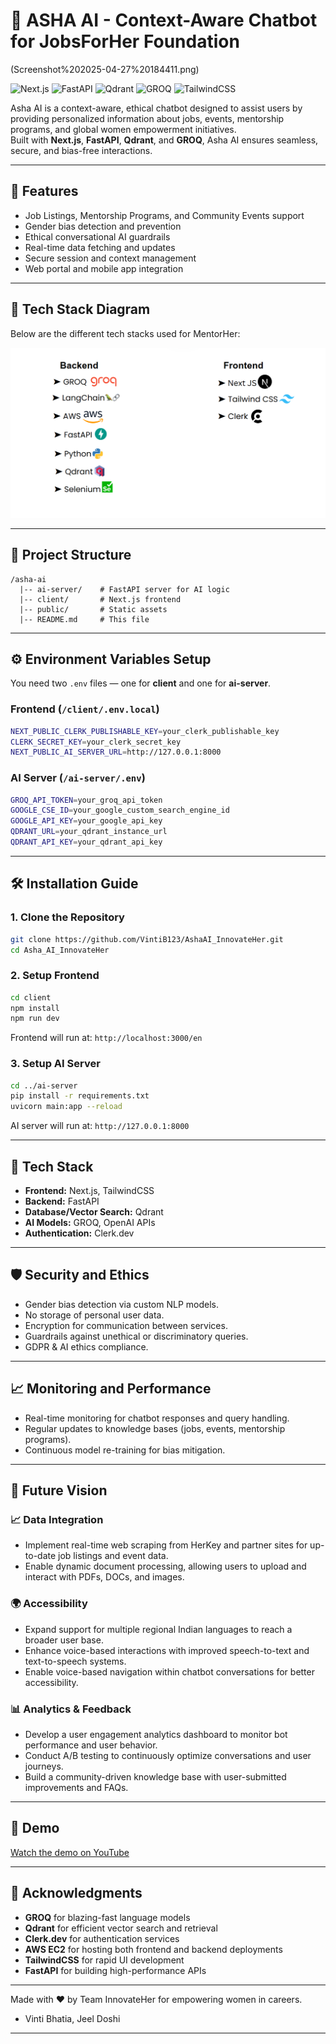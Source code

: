 

# 🤖 ASHA AI - Context-Aware Chatbot for JobsForHer Foundation

(Screenshot%202025-04-27%20184411.png)

![Next.js](https://img.shields.io/badge/Next.js-000?logo=next.js&logoColor=white)
![FastAPI](https://img.shields.io/badge/FastAPI-009688?logo=fastapi&logoColor=white)
![Qdrant](https://img.shields.io/badge/Qdrant-0066FF?logo=qdrant&logoColor=white)
![GROQ](https://img.shields.io/badge/GROQ-FF0080?logo=openai&logoColor=white)
![TailwindCSS](https://img.shields.io/badge/TailwindCSS-38B2AC?logo=tailwind-css&logoColor=white)

Asha AI is a context-aware, ethical chatbot designed to assist users by providing personalized information about jobs, events, mentorship programs, and global women empowerment initiatives.  
Built with **Next.js**, **FastAPI**, **Qdrant**, and **GROQ**, Asha AI ensures seamless, secure, and bias-free interactions.

---

## 🚀 Features

- Job Listings, Mentorship Programs, and Community Events support
- Gender bias detection and prevention
- Ethical conversational AI guardrails
- Real-time data fetching and updates
- Secure session and context management
- Web portal and mobile app integration

---

## 🧱 Tech Stack Diagram

Below are the different tech stacks used for MentorHer:

![Asha AI TechStack](Screenshot%202025-04-27%20191634.png)

---
## 📂 Project Structure

```
/asha-ai
  |-- ai-server/    # FastAPI server for AI logic
  |-- client/       # Next.js frontend
  |-- public/       # Static assets
  |-- README.md     # This file
```

---

## ⚙️ Environment Variables Setup

You need two `.env` files — one for **client** and one for **ai-server**.

### Frontend (`/client/.env.local`)
```bash
NEXT_PUBLIC_CLERK_PUBLISHABLE_KEY=your_clerk_publishable_key
CLERK_SECRET_KEY=your_clerk_secret_key
NEXT_PUBLIC_AI_SERVER_URL=http://127.0.0.1:8000
```

### AI Server (`/ai-server/.env`)

```bash
GROQ_API_TOKEN=your_groq_api_token
GOOGLE_CSE_ID=your_google_custom_search_engine_id
GOOGLE_API_KEY=your_google_api_key
QDRANT_URL=your_qdrant_instance_url
QDRANT_API_KEY=your_qdrant_api_key
```


---

## 🛠 Installation Guide

### 1. Clone the Repository

```bash
git clone https://github.com/VintiB123/AshaAI_InnovateHer.git
cd Asha_AI_InnovateHer
```

### 2. Setup Frontend

```bash
cd client
npm install
npm run dev
```
Frontend will run at: `http://localhost:3000/en`

### 3. Setup AI Server

```bash
cd ../ai-server
pip install -r requirements.txt
uvicorn main:app --reload
```
AI server will run at: `http://127.0.0.1:8000`

---

## 🧩 Tech Stack

- **Frontend:** Next.js, TailwindCSS
- **Backend:** FastAPI
- **Database/Vector Search:** Qdrant
- **AI Models:** GROQ, OpenAI APIs
- **Authentication:** Clerk.dev

---

## 🛡️ Security and Ethics

- Gender bias detection via custom NLP models.
- No storage of personal user data.
- Encryption for communication between services.
- Guardrails against unethical or discriminatory queries.
- GDPR & AI ethics compliance.

---

## 📈 Monitoring and Performance

- Real-time monitoring for chatbot responses and query handling.
- Regular updates to knowledge bases (jobs, events, mentorship programs).
- Continuous model re-training for bias mitigation.

---

## 🚀 Future Vision

### 📈 Data Integration
- Implement real-time web scraping from HerKey and partner sites for up-to-date job listings and event data.
- Enable dynamic document processing, allowing users to upload and interact with PDFs, DOCs, and images.

### 🌍 Accessibility
- Expand support for multiple regional Indian languages to reach a broader user base.
- Enhance voice-based interactions with improved speech-to-text and text-to-speech systems.
- Enable voice-based navigation within chatbot conversations for better accessibility.

### 📊 Analytics & Feedback
- Develop a user engagement analytics dashboard to monitor bot performance and user behavior.
- Conduct A/B testing to continuously optimize conversations and user journeys.
- Build a community-driven knowledge base with user-submitted improvements and FAQs.

---

## 🎥 Demo
[Watch the demo on YouTube](https://youtu.be/KjYqR17I7qo)

---

## 🙌 Acknowledgments

- **GROQ** for blazing-fast language models
- **Qdrant** for efficient vector search and retrieval
- **Clerk.dev** for authentication services
- **AWS EC2** for hosting both frontend and backend deployments
- **TailwindCSS** for rapid UI development
- **FastAPI** for building high-performance APIs

---

Made with ❤️ by Team InnovateHer for empowering women in careers.  
- Vinti Bhatia, Jeel Doshi

---


